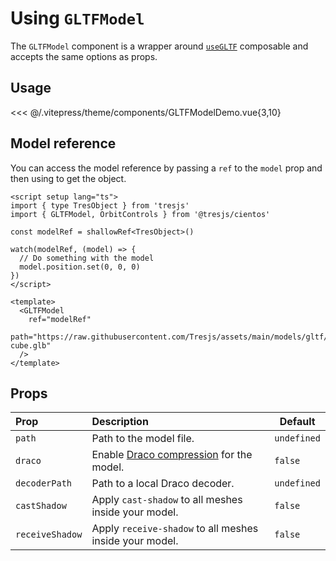 # Using `GLTFModel`

<DocsDemo>
  <GLTFModelDemo />
</DocsDemo>

The `GLTFModel` component is a wrapper around [`useGLTF`](./use-gltf.md) composable and accepts the same options as props.

## Usage

<<< @/.vitepress/theme/components/GLTFModelDemo.vue{3,10}

## Model reference

You can access the model reference by passing a `ref` to the `model` prop and then using to get the object.

```vue
<script setup lang="ts">
import { type TresObject } from 'tresjs'
import { GLTFModel, OrbitControls } from '@tresjs/cientos'

const modelRef = shallowRef<TresObject>()

watch(modelRef, (model) => {
  // Do something with the model
  model.position.set(0, 0, 0)
})
</script>

<template>
  <GLTFModel
    ref="modelRef"
    path="https://raw.githubusercontent.com/Tresjs/assets/main/models/gltf/blender-cube.glb"
  />
</template>
```

## Props

| Prop          | Description                                                                                                           | Default     |
| :------------ | :-------------------------------------------------------------------------------------------------------------------- | ----------- |
| `path`        | Path to the model file.                                                                                               | `undefined` |
| `draco`       | Enable [Draco compression](https://threejs.org/docs/index.html?q=drac#examples/en/loaders/DRACOLoader) for the model. | `false`     |
| `decoderPath` | Path to a local Draco decoder.                                                                                        | `undefined` |
| `castShadow`  | Apply `cast-shadow` to all meshes inside your model.                                                                  | `false`     |
| `receiveShadow` | Apply `receive-shadow` to all meshes inside your model.                                                             | `false`     |
